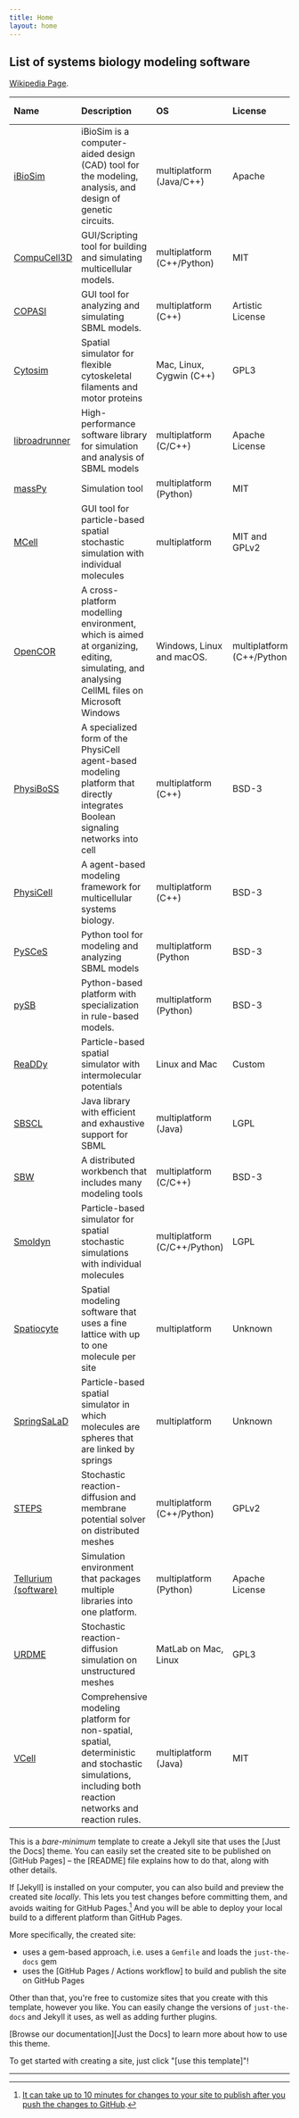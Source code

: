 ```yaml
---
title: Home
layout: home
---
```


List of systems biology modeling software
-----------------------------------------

[Wikipedia Page](https://en.wikipedia.org/wiki/List_of_systems_biology_modeling_software).



| Name         | Description            | OS    | License | SBML Support |
|:-------------|:-----------------------|:------|:--------|:-------------|
| [iBioSim] | iBioSim  is a computer-aided design (CAD) tool for the modeling, analysis, and design of genetic circuits. | multiplatform (Java/C++) | Apache | Yes |
| [CompuCell3D] | GUI/Scripting tool for building and simulating multicellular models. | multiplatform (C++/Python) | MIT | Yes, but only for reactions. |
| [COPASI] | GUI tool for analyzing and simulating SBML models. | multiplatform (C++) | Artistic License | Yes |
| [Cytosim] | Spatial simulator for flexible cytoskeletal filaments and motor proteins | Mac, Linux, Cygwin (C++) | GPL3 | Not applicable |
| [libroadrunner] | High-performance software library for simulation and analysis of SBML models | multiplatform (C/C++) | Apache License | Yes |
| [massPy] | Simulation tool | multiplatform (Python) | MIT | Yes |
| [MCell] | GUI tool for particle-based spatial stochastic simulation with individual molecules | multiplatform | MIT and GPLv2 | Not applicable |
| [OpenCOR] | A cross-platform modelling environment, which is aimed at organizing, editing, simulating, and analysing CellML files on Microsoft Windows|Windows, Linux and macOS. | multiplatform (C++/Python | GPLv3 | 
| [PhysiBoSS] | A specialized form of the PhysiCell agent-based modeling platform that directly integrates Boolean signaling networks into cell | multiplatform (C++) | BSD-3 | Yes, but only for reactions |
| [PhysiCell] | A agent-based modeling framework for multicellular systems biology. |multiplatform (C++)| BSD-3 | Yes, but only for reactions |
| [PySCeS] | Python tool for modeling and analyzing SBML models | multiplatform (Python| BSD-3  | Yes |
| [pySB] | Python-based platform with specialization in rule-based models. | multiplatform (Python)| BSD-3 | Partial |
| [ReaDDy] | Particle-based spatial simulator with intermolecular potentials | Linux and Mac | Custom  | Not applicable |
| [SBSCL] | Java library with efficient and exhaustive support for SBML | multiplatform (Java) | LGPL  | Yes
| [SBW] | A distributed workbench that includes many modeling tools | multiplatform (C/C++) | BSD-3  | Yes |
| [Smoldyn] | Particle-based simulator for spatial stochastic simulations with individual molecules | multiplatform (C/C++/Python) | LGPL | Not applicable |
| [Spatiocyte] | Spatial modeling software that uses a fine lattice with up to one molecule per site | multiplatform | Unknown | Not applicable |
| [SpringSaLaD] | Particle-based spatial simulator in which molecules are spheres that are linked by springs | multiplatform | Unknown | Not applicable |
| [STEPS] | Stochastic reaction-diffusion and membrane potential solver on distributed meshes | multiplatform (C++/Python) | GPLv2 | 
| [Tellurium (software)] | Simulation environment that packages multiple libraries into one platform. | multiplatform (Python) | Apache License | Yes |
| [URDME] | Stochastic reaction-diffusion simulation on unstructured meshes | MatLab on Mac, Linux | GPL3 | Not applicable |
| [VCell] | Comprehensive modeling platform for non-spatial, spatial, deterministic and stochastic simulations, including both reaction networks and reaction rules. | multiplatform (Java) | MIT | Yes |

This is a *bare-minimum* template to create a Jekyll site that uses the [Just the Docs] theme. You can easily set the created site to be published on [GitHub Pages] – the [README] file explains how to do that, along with other details.

If [Jekyll] is installed on your computer, you can also build and preview the created site *locally*. This lets you test changes before committing them, and avoids waiting for GitHub Pages.[^1] And you will be able to deploy your local build to a different platform than GitHub Pages.

More specifically, the created site:

- uses a gem-based approach, i.e. uses a `Gemfile` and loads the `just-the-docs` gem
- uses the [GitHub Pages / Actions workflow] to build and publish the site on GitHub Pages

Other than that, you're free to customize sites that you create with this template, however you like. You can easily change the versions of `just-the-docs` and Jekyll it uses, as well as adding further plugins.

[Browse our documentation][Just the Docs] to learn more about how to use this theme.

To get started with creating a site, just click "[use this template]"!

----

[^1]: [It can take up to 10 minutes for changes to your site to publish after you push the changes to GitHub](https://docs.github.com/en/pages/setting-up-a-github-pages-site-with-jekyll/creating-a-github-pages-site-with-jekyll#creating-your-site).

[iBioSim]: https://github.com/MyersResearchGroup/iBioSim
[VCell]: https://vcell.org
[COPASI]: https://copasi.org
[STEPS]: https://steps.sourceforge.net
[MCell]: https://mcell.org/index.html
[PhysiCell]: http://physicell.org
[OpenCor]: https://opencor.ws/
[URDME]: http://urdme.github.io/urdme/
[SBSCL]: https://draeger-lab.github.io/SBSCL/
[PySCeS]: https://pysces.sourceforge.net/
[Smoldyn]: https://www.smoldyn.org/
[SpringSaLaD]: https://vcell.org/ssalad 
[STEPS]: http://google.com
[libroadrunner]:  http://libroadrunner.org
[massPy]: https://github.com/SBRG/MASSpy 
[PhysiBoSS]: https://github.com/PhysiBoSS/PhysiBoSS
[CompuCell3D]: https://compucell3d.org 
[Cytosim]: http://cytosim.org 
[pySB]: https://pysb.org/
[Tellurium (software)]: https://github.com/sys-bio/tellurium 
[SBW]: https://sbw.sourceforge.net/
[ReaDDy]:https://readdy.github.io/index.html
[Spatiocyte]: https://spatiocyte.org
